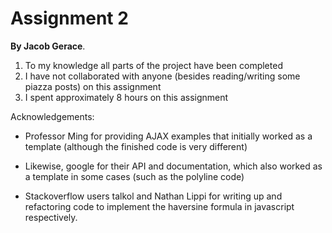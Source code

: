 Assignment 2
======
**By Jacob Gerace**.

1. To my knowledge all parts of the project have been completed
2. I have not collaborated with anyone (besides reading/writing some piazza
   posts) on this assignment
3. I spent approximately 8 hours on this assignment

Acknowledgements:

* Professor Ming for providing AJAX examples that initially worked as a template
 (although the finished code is very different)
 
* Likewise, google for their API and documentation, which also worked as a
 template in some cases (such as the polyline code)
 
* Stackoverflow users talkol and Nathan Lippi for writing up and refactoring
 code to implement the haversine formula in javascript respectively.
